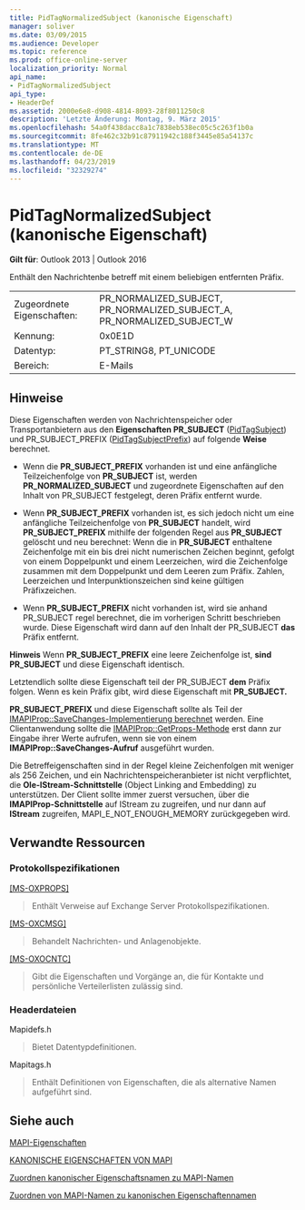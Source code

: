 ```yaml
---
title: PidTagNormalizedSubject (kanonische Eigenschaft)
manager: soliver
ms.date: 03/09/2015
ms.audience: Developer
ms.topic: reference
ms.prod: office-online-server
localization_priority: Normal
api_name:
- PidTagNormalizedSubject
api_type:
- HeaderDef
ms.assetid: 2000e6e8-d908-4814-8093-28f8011250c8
description: 'Letzte Änderung: Montag, 9. März 2015'
ms.openlocfilehash: 54a0f438dacc8a1c7838eb538ec05c5c263f1b0a
ms.sourcegitcommit: 8fe462c32b91c87911942c188f3445e85a54137c
ms.translationtype: MT
ms.contentlocale: de-DE
ms.lasthandoff: 04/23/2019
ms.locfileid: "32329274"
---
```

# <a name="pidtagnormalizedsubject-canonical-property"></a>PidTagNormalizedSubject (kanonische Eigenschaft)

  
  
**Gilt für**: Outlook 2013 | Outlook 2016 
  
Enthält den Nachrichtenbe betreff mit einem beliebigen entfernten Präfix.
  
|||
|:-----|:-----|
|Zugeordnete Eigenschaften:  <br/> |PR_NORMALIZED_SUBJECT, PR_NORMALIZED_SUBJECT_A, PR_NORMALIZED_SUBJECT_W  <br/> |
|Kennung:  <br/> |0x0E1D  <br/> |
|Datentyp:  <br/> |PT_STRING8, PT_UNICODE  <br/> |
|Bereich:  <br/> |E-Mails  <br/> |
   
## <a name="remarks"></a>Hinweise

Diese Eigenschaften werden von Nachrichtenspeicher oder Transportanbietern aus den **Eigenschaften PR_SUBJECT** ([PidTagSubject](pidtagsubject-canonical-property.md)) und PR_SUBJECT_PREFIX ([PidTagSubjectPrefix](pidtagsubjectprefix-canonical-property.md)) auf folgende **Weise** berechnet.
  
- Wenn die  **PR_SUBJECT_PREFIX** vorhanden ist und eine anfängliche Teilzeichenfolge von **PR_SUBJECT** ist, werden **PR_NORMALIZED_SUBJECT** und zugeordnete Eigenschaften auf den Inhalt von PR_SUBJECT festgelegt, deren Präfix entfernt wurde. 
    
- Wenn **PR_SUBJECT_PREFIX** vorhanden ist, es sich jedoch nicht um eine anfängliche Teilzeichenfolge von **PR_SUBJECT** handelt, wird **PR_SUBJECT_PREFIX** mithilfe der folgenden Regel aus **PR_SUBJECT** gelöscht und neu berechnet: Wenn die in **PR_SUBJECT** enthaltene Zeichenfolge mit ein bis drei nicht numerischen Zeichen beginnt, gefolgt von einem Doppelpunkt und einem Leerzeichen, wird die Zeichenfolge zusammen mit dem Doppelpunkt und dem Leeren zum Präfix. Zahlen, Leerzeichen und Interpunktionszeichen sind keine gültigen Präfixzeichen. 
    
- Wenn **PR_SUBJECT_PREFIX** nicht vorhanden ist, wird  sie anhand PR_SUBJECT regel berechnet, die im vorherigen Schritt beschrieben wurde. Diese Eigenschaft wird dann auf den Inhalt der PR_SUBJECT **das** Präfix entfernt. 
    
 **Hinweis** Wenn **PR_SUBJECT_PREFIX** eine leere Zeichenfolge ist, **sind PR_SUBJECT** und diese Eigenschaft identisch. 
  
Letztendlich sollte diese Eigenschaft teil der PR_SUBJECT **dem** Präfix folgen. Wenn es kein Präfix gibt, wird diese Eigenschaft mit **PR_SUBJECT.**
  
 **PR_SUBJECT_PREFIX** und diese Eigenschaft sollte als Teil der [IMAPIProp::SaveChanges-Implementierung berechnet](imapiprop-savechanges.md) werden. Eine Clientanwendung sollte die [IMAPIProp::GetProps-Methode](imapiprop-getprops.md) erst dann zur Eingabe ihrer Werte aufrufen, wenn sie von einem **IMAPIProp::SaveChanges-Aufruf** ausgeführt wurden. 
  
Die Betreffeigenschaften sind in der Regel kleine Zeichenfolgen mit weniger als 256 Zeichen, und ein Nachrichtenspeicheranbieter ist nicht verpflichtet, die **Ole-IStream-Schnittstelle** (Object Linking and Embedding) zu unterstützen. Der Client sollte immer zuerst versuchen, über die **IMAPIProp-Schnittstelle** auf IStream zu zugreifen, und nur dann auf **IStream** zugreifen, MAPI_E_NOT_ENOUGH_MEMORY zurückgegeben wird. 
  
## <a name="related-resources"></a>Verwandte Ressourcen

### <a name="protocol-specifications"></a>Protokollspezifikationen

[[MS-OXPROPS]](https://msdn.microsoft.com/library/f6ab1613-aefe-447d-a49c-18217230b148%28Office.15%29.aspx)
  
> Enthält Verweise auf Exchange Server Protokollspezifikationen.
    
[[MS-OXCMSG]](https://msdn.microsoft.com/library/7fd7ec40-deec-4c06-9493-1bc06b349682%28Office.15%29.aspx)
  
> Behandelt Nachrichten- und Anlagenobjekte.
    
[[MS-OXOCNTC]](https://msdn.microsoft.com/library/9b636532-9150-4836-9635-9c9b756c9ccf%28Office.15%29.aspx)
  
> Gibt die Eigenschaften und Vorgänge an, die für Kontakte und persönliche Verteilerlisten zulässig sind.
    
### <a name="header-files"></a>Headerdateien

Mapidefs.h
  
> Bietet Datentypdefinitionen.
    
Mapitags.h
  
> Enthält Definitionen von Eigenschaften, die als alternative Namen aufgeführt sind.
    
## <a name="see-also"></a>Siehe auch



[MAPI-Eigenschaften](mapi-properties.md)
  
[KANONISCHE EIGENSCHAFTEN VON MAPI](mapi-canonical-properties.md)
  
[Zuordnen kanonischer Eigenschaftsnamen zu MAPI-Namen](mapping-canonical-property-names-to-mapi-names.md)
  
[Zuordnen von MAPI-Namen zu kanonischen Eigenschaftennamen](mapping-mapi-names-to-canonical-property-names.md)

